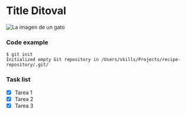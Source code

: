 # Title Ditoval
![La imagen de un gato](https://i.imgur.com/GZwQBq8.gif)

### Code example
```
$ git init
Initialized empty Git repository in /Users/skills/Projects/recipe-repository/.git/
```

### Task list
- [x] Tarea 1
- [x] Tarea 2
- [x] Tarea 3
